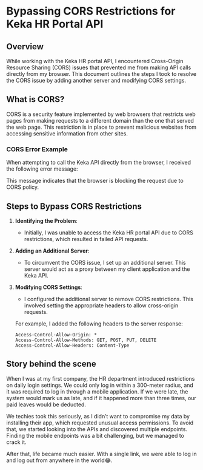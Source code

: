 # Bypassing CORS Restrictions for Keka HR Portal API

## Overview

While working with the Keka HR portal API, I encountered Cross-Origin Resource Sharing (CORS) issues that prevented me from making API calls directly from my browser. This document outlines the steps I took to resolve the CORS issue by adding another server and modifying CORS settings.

## What is CORS?

CORS is a security feature implemented by web browsers that restricts web pages from making requests to a different domain than the one that served the web page. This restriction is in place to prevent malicious websites from accessing sensitive information from other sites.

### CORS Error Example

When attempting to call the Keka API directly from the browser, I received the following error message:


This message indicates that the browser is blocking the request due to CORS policy.

## Steps to Bypass CORS Restrictions

1. **Identifying the Problem**:
   - Initially, I was unable to access the Keka HR portal API due to CORS restrictions, which resulted in failed API requests.

2. **Adding an Additional Server**:
   - To circumvent the CORS issue, I set up an additional server. This server would act as a proxy between my client application and the Keka API.

3. **Modifying CORS Settings**:
   - I configured the additional server to remove CORS restrictions. This involved setting the appropriate headers to allow cross-origin requests.

   For example, I added the following headers to the server response:

   ```http
   Access-Control-Allow-Origin: *
   Access-Control-Allow-Methods: GET, POST, PUT, DELETE
   Access-Control-Allow-Headers: Content-Type
## Story behind the scene

When I was at my first company, the HR department introduced restrictions on daily login settings. We could only log in within a 300-meter radius, and it was required to log in through a mobile application. If we were late, the system would mark us as late, and if it happened more than three times, our paid leaves would be deducted.

We techies took this seriously, as I didn’t want to compromise my data by installing their app, which requested unusual access permissions. To avoid that, we started looking into the APIs and discovered multiple endpoints. Finding the mobile endpoints was a bit challenging, but we managed to crack it.

After that, life became much easier. With a single link, we were able to log in and log out from anywhere in the world😂.
